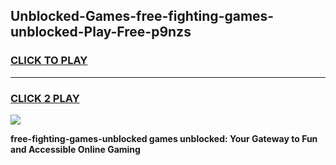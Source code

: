 
## Unblocked-Games-free-fighting-games-unblocked-Play-Free-p9nzs
<h3>
<a href="https://premium76.site?title=free-fighting-games-unblocked&ref=21A">CLICK TO PLAY</a></h3>
<hr>

<h3>
<a href="https://premium76.site?title=free-fighting-games-unblocked&ref=21A">CLICK 2 PLAY</a>
  
</h3>

<a href="https://premium76.site?title=free-fighting-games-unblocked&ref=21A"><img src="https://clearcache.store/games.png"></a>


**free-fighting-games-unblocked games unblocked: Your Gateway to Fun and Accessible Online Gaming**
